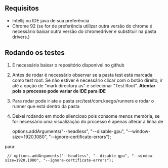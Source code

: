 ## Requisitos

 - Intellij ou IDE java de sua preferência
 - Chrome 92 (se for de preferência utilizar outra versão do chrome é necessário baixar outra versão do chromedriver e substituir na pasta drivers.)

## Rodando os testes 

 1. É necessário baixar o repositório disponível no github
 2. Antes de rodar é necessário observar se a pasta test está marcada como test root. Se não estiver é necessário clicar com o botão direito, ir até a opção de "mark directory as" e selecionar "Test Root". **Atentar pois o processo pode variar de IDE para IDE**
 3. Para rodar pode ir ate a pasta src/test/com.keego/runners e rodar o runner que está dentro da pasta
 4. Deixei rodando em modo silencioso pois consome menos memória, se for necessário uma visualização do processo é apenas alterar a linha de

   
    options.addArguments("--headless", "--disable-gpu", "--window-size=1920,1080", "--ignore-certificate-errors");

   
 para:   
  

     // options.addArguments("--headless", "--disable-gpu", "--window-size=1920,1080", "--ignore-certificate-errors");


